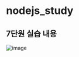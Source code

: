 # nodejs_study

## 7단원 실습 내용
![image](https://user-images.githubusercontent.com/93712785/194723328-dcefc915-07c4-4e79-82ff-7f46e9d65cff.png)
